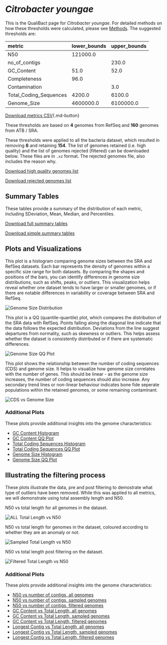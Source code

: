 # *Citrobacter youngae*

This is the QualiBact page for *Citrobacter youngae*. For detailed methods on how these thresholds were calculated, please see [Methods](../../methods.md).
The suggested thresholds are: 

| metric                 | lower_bounds   | upper_bounds   |
|:-----------------------|:---------------|:---------------|
| N50                    | 121000.0       |                |
| no_of_contigs          |                | 230.0          |
| GC_Content             | 51.0           | 52.0           |
| Completeness           | 96.0           |                |
| Contamination          |                | 3.0            |
| Total_Coding_Sequences | 4200.0         | 6100.0         |
| Genome_Size            | 4600000.0      | 6100000.0      |

[Download metrics CSV](Citrobacter_youngae_metrics.csv){.md-button}


These thresholds are based on **4** genomes from RefSeq and **160** genomes from ATB / SRA.

These thresholds were applied to all the bacteria dataset, which resulted in removing **6** and retaining **154**.
The list of genomes retained (i.e. high quality) and the list of genomes rejected (filtered) can be downloaded below. These files are in `.xz` format. The rejected genomes file, also includes the reason why.

[Download high quality genomes list](Citrobacter_youngae_high_quality_genomes.csv.xz)


[Download rejected genomes list](Citrobacter_youngae_filtered_out_genomes.csv.xz)



## Summary Tables
These tables provide a summary of the distribution of each metric, including SDeviation, Mean, Median, and Percentiles.

[Download full summary tables](summary.csv)

[Download simple summary tables](selected_summary.csv)

## Plots and Visualizations

This plot is a histogram comparing genome sizes between the SRA and RefSeq datasets. Each bar represents the density of genomes within a specific size range for both datasets. By comparing the shapes and positions of the bars, you can identify differences in genome size distributions, such as shifts, peaks, or outliers. This visualization helps reveal whether one dataset tends to have larger or smaller genomes, or if there are notable differences in variability or coverage between SRA and RefSeq.

![Genome Size Distribution](Genome_Size_refseq_histogram_kde.png)

This plot is a QQ (quantile-quantile) plot, which compares the distribution of the SRA data with RefSeq. Points falling along the diagonal line indicate that the data follows the expected distribution. Deviations from the line suggest departures from normality, such as skewness or outliers. This helps assess whether the dataset is consistently distributed or if there are systematic differences.

![Genome Size QQ Plot](Genome_Size_refseq_qqplot.png)

This plot shows the relationship between the number of coding sequences (CDS) and genome size. It helps to visualize how genome size correlates with the number of genes. This should be linear - as the genome size increases, the number of coding sequences should also increase. Any secondary trend lines or non-linear behaviour indicates bone fide seperate populations within the retained genomes, or some remaining contaminant. 

![CDS vs Genome Size](Citrobacter_youngae_CDS_vs_Genome_Size.png)

### Additional Plots

These plots provide additional insights into the genome characteristics:

- [GC Content Histogram](GC_Content_refseq_histogram_kde.png)
- [GC Content QQ Plot](GC_Content_refseq_qqplot.png)
- [Total Coding Sequences Histogram](Total_Coding_Sequences_refseq_histogram_kde.png)
- [Total Coding Sequences QQ Plot](Total_Coding_Sequences_refseq_qqplot.png)
- [Genome Size Histogram](Genome_Size_refseq_histogram_kde.png)
- [Genome Size QQ Plot](Genome_Size_refseq_qqplot.png)
## Illustrating the filtering process
These plots illustrate the data, pre and post filtering to demostrate what type of outliers have been removed. While this was applied to all metrics, we will demonstrate using total assembly length and N50.

N50 vs total length for all genomes in the dataset.

![ALL Total Length vs N50](Citrobacter_youngae_all_total_length_N50.png)

N50 vs total length for genomes in the dataset, coloured according to whether they are an anomaly or not.

![Sampled Total Length vs N50](Citrobacter_youngae_sample_total_length_N50.png)

N50 vs total length post filtering on the dataset.

![Filtered Total Length vs N50](Citrobacter_youngae_filt_total_length_N50.png)

### Additional Plots

These plots provide additional insights into the genome characteristics:

- [N50 vs number of contigs, all genomes](Citrobacter_youngae_all_N50_number.png)
- [N50 vs number of contigs, sampled genomes](Citrobacter_youngae_sample_N50_number.png)
- [N50 vs number of contigs, filtered genomes](Citrobacter_youngae_filt_N50_number.png)
- [GC Content vs Total Length, all genomes](Citrobacter_youngae_all_total_length_GC_Content.png)
- [GC Content vs Total Length, sampled genomes](Citrobacter_youngae_sample_total_length_GC_Content.png)
- [GC Content vs Total Length, filtered genomes](Citrobacter_youngae_filt_total_length_GC_Content.png)
- [Longest Contig vs Total Length, all genomes](Citrobacter_youngae_all_total_length_longest.png)
- [Longest Contig vs Total Length, sampled genomes](Citrobacter_youngae_sample_total_length_longest.png)
- [Longest Contig vs Total Length, filtered genomes](Citrobacter_youngae_filt_total_length_longest.png)
